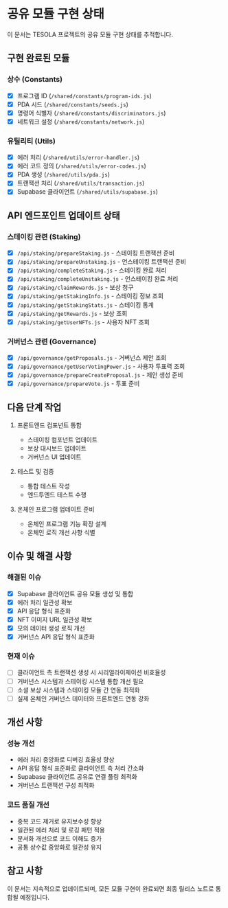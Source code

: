 # 공유 모듈 구현 상태

이 문서는 TESOLA 프로젝트의 공유 모듈 구현 상태를 추적합니다.

## 구현 완료된 모듈

### 상수 (Constants)
- [x] 프로그램 ID (`/shared/constants/program-ids.js`)
- [x] PDA 시드 (`/shared/constants/seeds.js`)
- [x] 명령어 식별자 (`/shared/constants/discriminators.js`)
- [x] 네트워크 설정 (`/shared/constants/network.js`)

### 유틸리티 (Utils)
- [x] 에러 처리 (`/shared/utils/error-handler.js`)
- [x] 에러 코드 정의 (`/shared/utils/error-codes.js`)
- [x] PDA 생성 (`/shared/utils/pda.js`)
- [x] 트랜잭션 처리 (`/shared/utils/transaction.js`)
- [x] Supabase 클라이언트 (`/shared/utils/supabase.js`)

## API 엔드포인트 업데이트 상태

### 스테이킹 관련 (Staking)
- [x] `/api/staking/prepareStaking.js` - 스테이킹 트랜잭션 준비
- [x] `/api/staking/prepareUnstaking.js` - 언스테이킹 트랜잭션 준비
- [x] `/api/staking/completeStaking.js` - 스테이킹 완료 처리
- [x] `/api/staking/completeUnstaking.js` - 언스테이킹 완료 처리
- [x] `/api/staking/claimRewards.js` - 보상 청구
- [x] `/api/staking/getStakingInfo.js` - 스테이킹 정보 조회
- [x] `/api/staking/getStakingStats.js` - 스테이킹 통계 
- [x] `/api/staking/getRewards.js` - 보상 조회
- [x] `/api/staking/getUserNFTs.js` - 사용자 NFT 조회

### 거버넌스 관련 (Governance)
- [x] `/api/governance/getProposals.js` - 거버넌스 제안 조회
- [x] `/api/governance/getUserVotingPower.js` - 사용자 투표력 조회
- [x] `/api/governance/prepareCreateProposal.js` - 제안 생성 준비
- [x] `/api/governance/prepareVote.js` - 투표 준비

## 다음 단계 작업

1. 프론트엔드 컴포넌트 통합
   - 스테이킹 컴포넌트 업데이트
   - 보상 대시보드 업데이트
   - 거버넌스 UI 업데이트

2. 테스트 및 검증
   - 통합 테스트 작성
   - 엔드투엔드 테스트 수행

3. 온체인 프로그램 업데이트 준비
   - 온체인 프로그램 기능 확장 설계
   - 온체인 로직 개선 사항 식별

## 이슈 및 해결 사항

### 해결된 이슈
- [x] Supabase 클라이언트 공유 모듈 생성 및 통합
- [x] 에러 처리 일관성 확보
- [x] API 응답 형식 표준화
- [x] NFT 이미지 URL 일관성 확보
- [x] 모의 데이터 생성 로직 개선
- [x] 거버넌스 API 응답 형식 표준화

### 현재 이슈
- [ ] 클라이언트 측 트랜잭션 생성 시 시리얼라이제이션 비효율성
- [ ] 거버넌스 시스템과 스테이킹 시스템 통합 개선 필요
- [ ] 소셜 보상 시스템과 스테이킹 모듈 간 연동 최적화
- [ ] 실제 온체인 거버넌스 데이터와 프론트엔드 연동 강화

## 개선 사항

### 성능 개선
- 에러 처리 중앙화로 디버깅 효율성 향상
- API 응답 형식 표준화로 클라이언트 측 처리 간소화
- Supabase 클라이언트 공유로 연결 풀링 최적화
- 거버넌스 트랜잭션 구성 최적화

### 코드 품질 개선
- 중복 코드 제거로 유지보수성 향상
- 일관된 에러 처리 및 로깅 패턴 적용
- 문서화 개선으로 코드 이해도 증가
- 공통 상수값 중앙화로 일관성 유지

## 참고 사항

이 문서는 지속적으로 업데이트되며, 모든 모듈 구현이 완료되면 최종 릴리스 노트로 통합될 예정입니다.